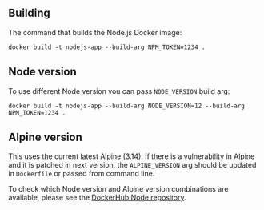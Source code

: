 ## Building

The command that builds the Node.js Docker image:
```shell
docker build -t nodejs-app --build-arg NPM_TOKEN=1234 .
```

## Node version

To use different Node version you can pass `NODE_VERSION` build arg:
```shell
docker build -t nodejs-app --build-arg NODE_VERSION=12 --build-arg NPM_TOKEN=1234 .
```

## Alpine version

This uses the current latest Alpine (3.14). If there is a vulnerability in Alpine and it is patched in next version, the `ALPINE_VERSION` arg should be updated in `Dockerfile` or passed from command line.

To check which Node version and Alpine version combinations are available, please see the [DockerHub Node repository](https://hub.docker.com/_/node).
